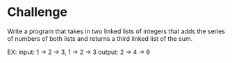 # Challenge

Write a program that takes in two linked lists of integers that adds the series of numbers of both lists and returns a third linked list of the sum. 

EX: 
input: 1 -> 2 -> 3, 1 -> 2 -> 3
output: 2 -> 4 -> 6